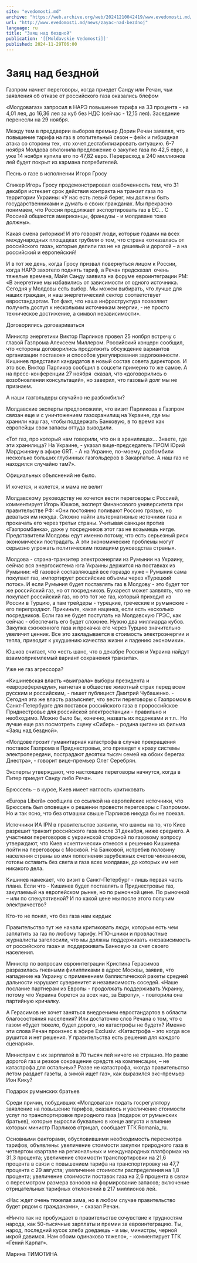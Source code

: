 ```yaml
---
site: "evedomosti.md"
archive: "https://web.archive.org/web/20241210042419/www.evedomosti.md/news/zayac-nad-bezdnoj"
url: "http://www.evedomosti.md/news/zayac-nad-bezdnoj"
language: ru
title: "Заяц над бездной"
publication: '[[Moldavskie Vedomosti]]'
published: 2024-11-29T06:00
---
```


# Заяц над бездной

Газпром начнет переговоры, когда приедет Санду или Речан, чьи заявления об отказе от российского газа оказались блефом

«Молдовагаз» запросил в НАРЭ повышение тарифа на 33 процента - на 4,01 лея, до 16,36 лея за куб без НДС (сейчас - 12,15 лея). Заседание перенесли на 29 ноября.

Между тем в преддверии выборов премьер Дорин Речан заявлял, что повышение тарифа на газ в отопительный сезон – фейк и гибридная атака со стороны тех, кто хочет дестабилизировать ситуацию. 6-7 ноября Молдова отклонила предложение о закупке газа по 42,5 евро, а уже 14 ноября купила его по 47,82 евро. Перерасход в 240 миллионов лей будет покрыт из кармана потребителей.

Песнь о газе в исполнении Игоря Гросу

Спикер Игорь Гросу продемонстрировал озабоченность тем, что 31 декабря истекает срок действия контракта на транзит газа по территории Украины: «У нас есть левый берег, мы должны быть государственниками и думать о своих гражданах. Мы прекрасно понимаем, что Россия продолжает экспортировать газ в ЕС… С Россией общаются американцы, французы - и молдаване тоже должны».

Какая смена риторики! И это говорят люди, которые годами на всех международных площадках трубили о том, что страна «отказалась от российского газа», которые делили газ не на дешевый и дорогой – а на российский и европейский!

И в тот же день, когда Гросу призвал повернуться лицом к России, когда НАРЭ захотело поднять тариф, а Речан предсказал  очень тяжелые времена, Майя Санду заявила на форуме евроинтеграции РМ: «В энергетике мы избавились от зависимости от одного источника. Сегодня у Молдовы есть выбор. Мы можем выбирать, что лучше для наших граждан, и наш энергетический сектор соответствует евростандартам. Тот факт, что наша инфраструктура позволяет получить доступ к нескольким источникам энергии, - не просто техническое достижение, а символ независимости».

Договорились договариваться

Министр энергетики Виктор Парликов провел 25 ноября встречу с главой Газпрома Алексеем Миллером. Российский концерн сообщил, что «стороны договорились продолжить обсуждение вариантов организации поставок» и способов урегулирования задолженности. Кишинев представил кандидатов в новый состав совета директоров. И это все. Виктор Парликов сообщил в соцсети примерно то же самое. А на пресс-конференции 27 ноября  сказал, что «договорились о возобновлении консультаций», но заверил, что газовый долг мы не признаем.

А наши газгольдеры случайно не разбомбили?

Молдавские эксперты предположили, что визит Парликова в Газпром связан еще и с уничтожением газохранилищ на Украине, где мы хранили наш газ, чтобы поддержать Банковую, в то время как европейцы свои запасы оттуда выводили.

«Тот газ, про который нам говорили, что он в хранилищах... Знаете, где эти хранилища? На Украине, - указал вице-председатель ПРОМ Юрий Мэрджиняну в эфире GRT. - А на Украине, по-моему, разбомбили несколько больших глубинных газгольдеров в Закарпатье. А наш газ не находился случайно там?».

Официальных объяснений не было.

И хочется, и колется, и мама не велит

Молдавскому руководству не хочется вести переговоры с Россией, комментирует Игорь Юшков, эксперт Финансового университета при правительстве РФ: «Они постоянно поливают Россию грязью, но деваться им некуда. Сложно найти альтернативные источники газа и прокачать его через третьи страны. Учитывая санкции против «Газпромбанка», даже у посредников этот газ не возьмешь нигде. Представители Молдовы едут именно потому, что есть серьезный риск экономически пострадать. А эти экономические проблемы могут серьезно угрожать политическим позициям руководства страны».

Молдова - страна-транзитер электроэнергии из Румынии на Украину, сейчас вся энергосистема юга Украины держится на поставках из Румынии: «В газовой составляющей все гораздо хуже – Румыния сама покупает газ, импортирует российские объемы через «Турецкий поток». И если Румыния будет поставлять газ в Молдову - это будет тот же российский газ, но от посредников. Бухарест может заявлять, что не покупает российский газ, но это тот же газ, который приходит из России в Турцию, а там трейдеры - турецкие, греческие и румынские - его перепродают. Прикиньте, какая наценка, если есть несколько посредников. Если газ не будет поступать на Молдавскую ГРЭС, как сейчас - обеспечить его будет сложнее. Нужно два миллиарда кубов. Закупка сжиженного газа и прокачка его через Турцию значительно увеличит ценник. Все это закладывается в стоимость электроэнергии и тепла, приводит к ухудшению качества жизни и падению экономики».

Юшков считает, что «есть шанс, что в декабре Россия и Украина найдут взаимоприемлемый вариант сохранения транзита».

Уже не газ агрессора?

«Кишиневская власть «выиграла» выборы президента и «еврореферендум», нагнетая в обществе животный страх перед всем русским и российским, - пишет публицист Дмитрий Чубашенко. - Сегодня эта же власть разъясняет, что вести переговоры с Газпромом в Санкт-Петербурге для поставок российского газа в пророссийское Приднестровье для российской электростанции - правильно и необходимо. Можно было бы, конечно, назвать их подонками и т.п.. Но лучше еще раз посмотреть сцену «Сибирь - родина цыган» из фильма «Заяц над бездной».

«Молдове грозит гуманитарная катастрофа в случае прекращения поставок Газпрома в Приднестровье, это приведет к краху системы электропередачи, пострадают десятки тысяч семей на обоих берегах Днестра», - говорит вице-премьер Олег Серебрян.

Эксперты утверждают, что настоящие переговоры начнутся, когда в Питер приедет Санду либо Речан.

Брюссель – в курсе, Киев имеет наглость критиковать

«Europa Liberă» сообщила со ссылкой на европейские источники, что Брюссель был оповещен о решении провести переговоры с Газпромом. Но и так ясно, что без отмашки свыше Парликов никуда бы не поехал.

Источники ИА IPN в правительстве заявили, что шансы на то, что Киев разрешит транзит российского газа после 31 декабря, ниже среднего. А участники переговоров с украинской стороной по газовому вопросу утверждают, что Киев «скептически» отнесся к решению Кишинева пойти на переговоры с Москвой. На Банковой, истребив половину населения страны во имя пополнения зарубежных счетов чиновников, готовы оставить без света и газа всех молдаван, до которых им нет никакого дела.

Кишинев намекает, что визит в Санкт-Петербург - лишь первая часть плана. Если что - Кишинев будет поставлять в Приднестровье газ, закупаемый на европейском рынке, но по рыночной цене. По рыночной – или по спекулятивной? И по какой цене мы после этого получим электричество?

Кто-то не понял, что без газа нам кирдык

Правительство тут же начали критиковать люди, которым есть чем заплатить за газ по любому тарифу. НПО-шники и провластные журналисты заголосили, что мы должны поддерживать «независимость от российского газа» и  поддерживать Банковую за счет своего населения.

Министр по вопросам евроинтеграции Кристина Герасимов разразилась гневными филиппиками в адрес Москвы, заявив, что нападение на Украину с применением баллистической ракеты средней дальности нарушает суверенитет и независимость соседей. «Наше послание партнерам из Европы - продолжать поддерживать Украину, потому что Украина борется за всех нас, за Европу», - повторила она партийную кричалку.

А Герасимов не хочет заняться внедрением евростандартов в области благосостояния населения? Или достаточно слов Речана о том, что с газом «будет тяжело, будет дорого, но катастрофы не будет»? Именно эти слова Речан произнес в эфире Exclusiv: «Катастрофа – это когда все рушится и нет решения. У правительства есть решения для каждого сценария».

Министрам с их зарплатой в 70 тысяч лей ничего не страшно. Но разве дорогой газ и резкое сокращение средств на компенсации, – не катастрофа для остальных? Разве не катастрофа, «когда правительство летом раздает газеты, а зимой ищет газ», как выразился экс-премьер Ион Кику?

Подарок румынских братьев

Среди причин, побудивших «Молдовагаз» подать госрегулятору заявление на повышение тарифов, оказалось и увеличение стоимости услуг по транспортировке природного газа (подарок от румынских братьев), которые выросли буквально в конце августа и влияние которых министр Парликов отрицал, сообщает ТГК Romania_ru.

Основными факторами, обусловившими необходимость пересмотра тарифов, объявлены: увеличение стоимости закупки природного газа в четвертом квартале на региональных и международных платформах на 31,3 процента; увеличение стоимости транспортировки на 21,6 процента в связи с повышением тарифа на транспортировку на 47,7 процента с 29 августа; увеличение стоимости распределения на 1,8 процента; увеличение стоимости поставок газа на 2,6 процента в связи с пересмотром размера взносов на формирование запасов; включение отрицательных тарифных отклонений в 217 миллионов лей.

«Нас ждет очень тяжелая зима, но в любом случае правительство будет рядом с гражданами», - сказал Речан.

«Ничто так не пробуждает в правительстве сочувствие к трудностям народа, как 50-тысячные зарплаты и премии за евроинтеграцию. Ты, народ, последний кусок хлеба доедаешь - и мы, министры, черной икрой давимся. Нам обоим одинаково тяжело», - комментирует ТГК «Гений Карпат».

Марина ТИМОТИНА